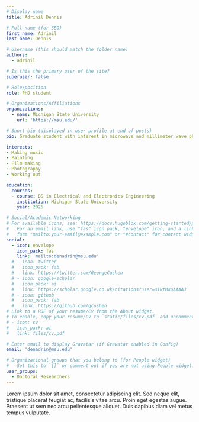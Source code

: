 ```yaml
---
# Display name
title: Adrinil Dennis

# Full name (for SEO)
first_name: Adrinil
last_name: Dennis

# Username (this should match the folder name)
authors:
  - adrinil

# Is this the primary user of the site?
superuser: false

# Role/position
role: PhD student

# Organizations/Affiliations
organizations:
  - name: Michigan State University
    url: 'https://msu.edu/'

# Short bio (displayed in user profile at end of posts)
bio: Graduate student with interest in microwave and millimeter wave photonic system design, PICs etc.

interests:
- Making music
- Painting
- Film making
- Photography
- Working out

education:
  courses:
  - course: BS in Electrical and Electronics Engineering
    institution: Michigan State University
    year: 2025

# Social/Academic Networking
# For available icons, see: https://docs.hugoblox.com/getting-started/page-builder/#icons
#   For an email link, use "fas" icon pack, "envelope" icon, and a link in the
#   form "mailto:your-email@example.com" or "#contact" for contact widget.
social:
  - icon: envelope
    icon_pack: fas
    link: 'mailto:denadrin@msu.edu'
  # - icon: twitter
  #   icon_pack: fab
  #   link: https://twitter.com/GeorgeCushen
  # - icon: google-scholar
  #   icon_pack: ai
  #   link: https://scholar.google.co.uk/citations?user=sIwtMXoAAAAJ
  # - icon: github
  #   icon_pack: fab
  #   link: https://github.com/gcushen
# Link to a PDF of your resume/CV from the About widget.
# To enable, copy your resume/CV to `static/files/cv.pdf` and uncomment the lines below.
# - icon: cv
#   icon_pack: ai
#   link: files/cv.pdf

# Enter email to display Gravatar (if Gravatar enabled in Config)
email: 'denadrin@msu.edu'

# Organizational groups that you belong to (for People widget)
#   Set this to `[]` or comment out if you are not using People widget.
user_groups:
  - Doctoral Researchers
---
```


Lorem ipsum dolor sit amet, consectetur adipiscing elit. Sed neque elit, tristique placerat feugiat ac, facilisis vitae arcu. Proin eget egestas augue. Praesent ut sem nec arcu pellentesque aliquet. Duis dapibus diam vel metus tempus vulputate.
